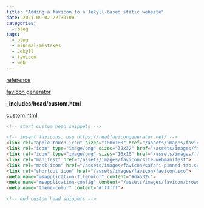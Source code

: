 ```yaml
---
title: "Adding a favicon to a Jekyll-based static website"
date: 2021-09-02 22:30:00
categories:
  - blog
tags:
  - blog
  - minimal-mistakes
  - Jekyll
  - favicon
  - web
---
```


[reference](https://ptc-it.de/add-favicon-to-mm-jekyll-site/)

[favicon generator](https://realfavicongenerator.net/)

**_includes/head/custom.html**

[custom.html](https://github.com/htsw-smw/htsw-smw.github.io/blob/master/_includes/head/custom.html)

```html
<!-- start custom head snippets -->

<!-- insert favicons. use https://realfavicongenerator.net/ -->
<link rel="apple-touch-icon" sizes="180x180" href="/assets/images/favicon/apple-touch-icon.png">
<link rel="icon" type="image/png" sizes="32x32" href="/assets/images/favicon/favicon-32x32.png">
<link rel="icon" type="image/png" sizes="16x16" href="/assets/images/favicon/favicon-16x16.png">
<link rel="manifest" href="/assets/images/favicon/site.webmanifest">
<link rel="mask-icon" href="/assets/images/favicon/safari-pinned-tab.svg" color="#5bbad5">
<link rel="shortcut icon" href="/assets/images/favicon/favicon.ico">
<meta name="msapplication-TileColor" content="#da532c">
<meta name="msapplication-config" content="/assets/images/favicon/browserconfig.xml">
<meta name="theme-color" content="#ffffff">

<!-- end custom head snippets -->
```
